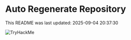 # Auto Regenerate Repository

This README was last updated: 2025-09-04 20:37:30

 ![TryHackMe](https://tryhackme.com/badge/533634)